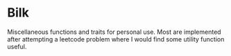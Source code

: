 # Bilk

Miscellaneous functions and traits for personal use. Most are implemented after attempting
a leetcode problem where I would find some utility function useful.
